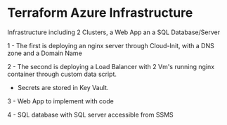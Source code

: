 # Terraform Azure Infrastructure
Infrastructure including 2 Clusters, a Web App an a SQL Database/Server

1 - The first is deploying an nginx server through Cloud-Init, with a DNS zone and a Domain Name

2 - The second is deploying a Load Balancer with 2 Vm's running nginx container through custom data script.

  -  Secrets are stored in Key Vault.

3 - Web App to implement with code

4 - SQL database with SQL server accessible from SSMS
